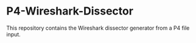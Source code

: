# P4-Wireshark-Dissector
This repository contains the Wireshark dissector generator from a P4 file input.
